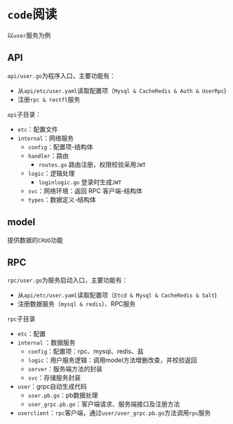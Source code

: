 # `code`阅读
以`user`服务为例

## API
`api/user.go`为程序入口，主要功能有：
- 从`api/etc/user.yaml`读取配置项（`Mysql & CacheRedis & Auth & UserRpc`)
- 注册`rpc & restfl`服务

`api`子目录：
- `etc`：配置文件
- `internal`：网络服务
    - `config`：配置项-结构体
    - `handler`：路由
      - `routes.go` 路由注册，权限校验采用`JWT`
    - `logic`：逻辑处理
      - `loginlogic.go` 登录时生成`JWT`
    - `svc`：网络环境：返回 RPC 客户端-结构体
    - `types`：数据定义-结构体
    
## model
提供数据的`CRUD`功能

## RPC
`rpc/user.go`为服务启动入口，主要功能有：
- 从`api/etc/user.yaml`读取配置项（`Etcd & Mysql & CacheRedis & Salt`)
- 注册数据服务（`mysql & redis`）、RPC服务

`rpc`子目录
- `etc`：配置
- `internal` ：数据服务
  - `config`：配置项：rpc、mysql、redis、盐
  - `logic`：用户服务逻辑：调用model方法增删改查，并校验返回
  - `server`：服务端方法的封装
  - `svc`：存储服务封装
- `user`：grpc自动生成代码
  - `user.pb.go`：pb数据处理
  - `user_grpc.pb.go`：客户端请求、服务端接口及注册方法
- `userclient`：`rpc`客户端，通过`user/user_grpc.pb.go`方法调用`rpc`服务
